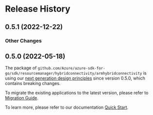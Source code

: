 # Release History

## 0.5.1 (2022-12-22)
### Other Changes


## 0.5.0 (2022-05-18)

The package of `github.com/Azure/azure-sdk-for-go/sdk/resourcemanager/hybridconnectivity/armhybridconnectivity` is using our [next generation design principles](https://azure.github.io/azure-sdk/general_introduction.html) since version 0.5.0, which contains breaking changes.

To migrate the existing applications to the latest version, please refer to [Migration Guide](https://aka.ms/azsdk/go/mgmt/migration).

To learn more, please refer to our documentation [Quick Start](https://aka.ms/azsdk/go/mgmt).